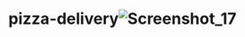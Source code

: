 # pizza-delivery![Screenshot_17](https://user-images.githubusercontent.com/54160771/234591322-fee72b78-d528-4e75-84e6-3a860d1c828a.png)
